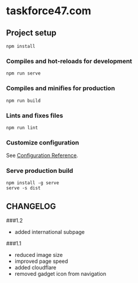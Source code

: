 # taskforce47.com

## Project setup
```
npm install
```

### Compiles and hot-reloads for development
```
npm run serve
```

### Compiles and minifies for production
```
npm run build
```

### Lints and fixes files
```
npm run lint
```

### Customize configuration
See [Configuration Reference](https://cli.vuejs.org/config/).


### Serve production build
```
npm install -g serve
serve -s dist
```

CHANGELOG
---
###1.2
* added international subpage

###1.1
* reduced image size
* improved page speed
* added cloudflare
* removed gadget icon from navigation
